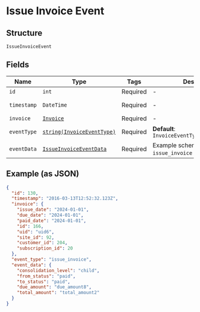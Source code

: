 
# Issue Invoice Event

## Structure

`IssueInvoiceEvent`

## Fields

| Name | Type | Tags | Description | Getter | Setter |
|  --- | --- | --- | --- | --- | --- |
| `id` | `int` | Required | - | getId(): int | setId(int id): void |
| `timestamp` | `DateTime` | Required | - | getTimestamp(): \DateTime | setTimestamp(\DateTime timestamp): void |
| `invoice` | [`Invoice`](../../doc/models/invoice.md) | Required | - | getInvoice(): Invoice | setInvoice(Invoice invoice): void |
| `eventType` | [`string(InvoiceEventType)`](../../doc/models/invoice-event-type.md) | Required | **Default**: `InvoiceEventType::ISSUE_INVOICE` | getEventType(): string | setEventType(string eventType): void |
| `eventData` | [`IssueInvoiceEventData`](../../doc/models/issue-invoice-event-data.md) | Required | Example schema for an `issue_invoice` event | getEventData(): IssueInvoiceEventData | setEventData(IssueInvoiceEventData eventData): void |

## Example (as JSON)

```json
{
  "id": 130,
  "timestamp": "2016-03-13T12:52:32.123Z",
  "invoice": {
    "issue_date": "2024-01-01",
    "due_date": "2024-01-01",
    "paid_date": "2024-01-01",
    "id": 166,
    "uid": "uid6",
    "site_id": 92,
    "customer_id": 204,
    "subscription_id": 20
  },
  "event_type": "issue_invoice",
  "event_data": {
    "consolidation_level": "child",
    "from_status": "paid",
    "to_status": "paid",
    "due_amount": "due_amount8",
    "total_amount": "total_amount2"
  }
}
```

